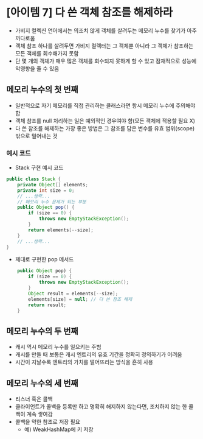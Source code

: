 # [아이템 7] 다 쓴 객체 참조를 해제하라
- 가비지 컬렉션 언어에서는 의조치 않게 객체를 살려두는 메모리 누수를 찾기가 아주 까다로움
- 객체 참조 하나를 살려두면 가비지 컬렉터는 그 객체뿐 아니라 그 객체가 참조하는 모든 객체를 회수해가지 못함
- 단 몇 개의 객체가 매우 많은 객체를 회수되지 못하게 할 수 있고 잠재적으로 성능에 악영향을 줄 수 있음

## 메모리 누수의 첫 번째
- 일반적으로 자기 메모리를 직접 관리하는 클래스라면 항시 메모리 누수에 주의해야함
- 객체 참조를 null 처리하는 일은 예외적인 경우여야 함(모든 객체에 적용할 필요 X)
- 다 쓴 참조를 해제하는 가장 좋은 방법은 그 참조를 담은 변수를 유효 범위(scope) 밖으로 밀어내는 것

### 예시 코드
- Stack 구현 예시 코드  
```java
public class Stack {
	private Object[] elements;
	private int size = 0;
	// ...생략...
	// 메모리 누수 문제가 되는 부분
	public Object pop() {
		if (size == 0) {
			throws new EmptyStackException();
		}
		return elements[--size];
	}
	// ...생략...
}
```  

- 제대로 구현한 pop 메서드  
```java
	public Object pop) {
		if (size == 0) {
			throws new EmptyStackException();
		}
		Object result = elements[--size];
		elements[size] = null; // 다 쓴 참조 해제
		return result;
	}
```  

## 메모리 누수의 두 번째
- 캐시 역시 메모리 누수를 일으키는 주범
- 캐시를 만들 때 보통은 캐시 엔트리의 유효 기간을 정확히 정의하기가 어려움
- 시간이 지날수록 엔트리의 가치를 떨어뜨리는 방식을 흔히 사용

## 메모리 누수의 세 번째
- 리스너 혹은 콜백
- 클라이언트가 콜백을 등록만 하고 명확히 해지하지 않는다면, 조치하지 않는 한 콜백이 계속 쌓여감
- 콜백을 약한 참조로 저장 필요
	- 예) WeakHashMap에 키 저장
